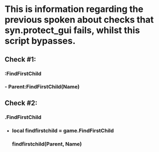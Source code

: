 # This is information regarding the previous spoken about checks that syn.protect_gui fails, whilst this script bypasses.

## Check #1:
### :FindFirstChild
  ### - Parent:FindFirstChild(Name)

## Check #2:
### .FindFirstChild
- ### local findfirstchild = game.FindFirstChild
  ###   findfirstchild(Parent, Name)
